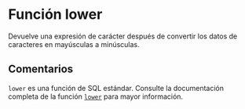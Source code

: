 ﻿---
SidebarGroup: "Funciones de texto"
Autogenerated: true
---

# Función  lower

Devuelve una expresión de carácter después de convertir los datos de caracteres en mayúsculas a minúsculas.

## Comentarios 

`lower` es una función de SQL estándar. Consulte la documentación completa de la función [`lower`](https://learn.microsoft.com/es-es/sql/t-sql/functions/lower-transact-sql) para mayor información.
